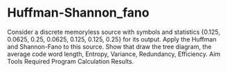 # Huffman-Shannon_fano
Consider a discrete memoryless source with symbols and statistics {0.125, 0.0625, 0.25, 0.0625, 0.125, 0.125, 0.25} for its output. 
Apply the Huffman and Shannon-Fano to this source. 
Show that draw the tree diagram, the average code word length, Entropy, Variance, Redundancy, Efficiency.
Aim
Tools Required
Program
Calculation
Results.
